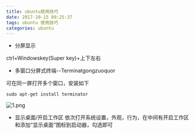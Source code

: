 ```yaml
---
title: ubuntu使用技巧
date: 2017-10-15 09:25:37
tags: ubuntu 使用技巧
categories: ubuntu
---
```


- 分屏显示

ctrl+Windowskey(Super key)+上下左右

- 多窗口分屏式终端--Terminatgongzuoquor

可在同一屏打开多个窗口，安装如下
```
sudo apt-get install terminator
```
![1.png](1.png)
- 显示桌面/开启工作区
依次打开系统设置，外观，行为，在中间有开启工作区和添加“显示桌面”图标到启动器，勾选即可

<!--more-->

